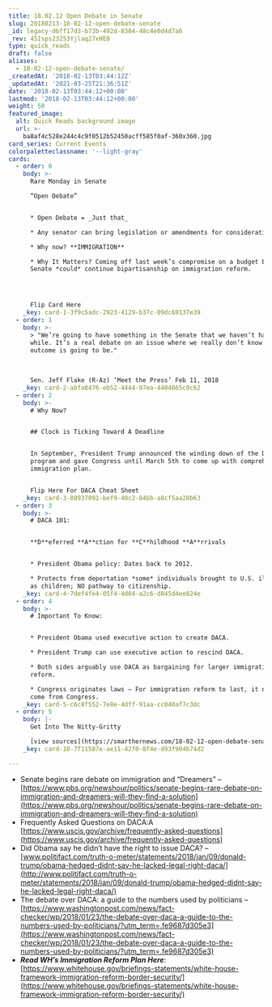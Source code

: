 ```yaml
---
title: 18.02.12 Open Debate in Senate
slug: 20180213-18-02-12-open-debate-senate
_id: legacy-d6ff17d3-b73b-492d-8384-48c4e0d4d7a6
_rev: 45Isps23253Yjlaq27xHE8
type: quick_reads
draft: false
aliases:
  - 18-02-12-open-debate-senate/
_createdAt: '2018-02-13T03:44:12Z'
_updatedAt: '2021-03-25T21:36:51Z'
date: '2018-02-13T03:44:12+00:00'
lastmod: '2018-02-13T03:44:12+00:00'
weight: 50
featured_image:
  alt: Quick Reads background image
  url: >-
    ba8af4c528e244c4c9f0512b52450acff585f0af-360x360.jpg
card_series: Current Events
colorpaletteclassname: '--light-gray'
cards:
  - order: 0
    body: >-
      Rare Monday in Senate  

      “Open Debate”


      * Open Debate = _Just that_

      * Any senator can bring legislation or amendments for consideration.

      * Why now? **IMMIGRATION**

      * Why It Matters? Coming off last week’s compromise on a budget bill,
      Senate *could* continue bipartisanship on immigration reform.




      Flip Card Here
    _key: card-1-3f9c5adc-2923-4129-b37c-09dc69137e39
  - order: 1
    body: >-
      > "We’re going to have something in the Senate that we haven’t had in a
      while. It’s a real debate on an issue where we really don’t know what the
      outcome is going to be."  
        
        
        
      Sen. Jeff Flake (R-Az) ‘Meet the Press’ Feb 11, 2018
    _key: card-2-abfa8476-eb52-4444-97ea-4404665c0c62
  - order: 2
    body: >-
      # Why Now?


      ## Clock is Ticking Toward A Deadline


      In September, President Trump announced the winding down of the DACA
      program and gave Congress until March 5th to come up with comprehensive
      immigration plan.


      Flip Here For DACA Cheat Sheet
    _key: card-3-88937091-bef9-40c2-84bb-a8cf5aa28b63
  - order: 3
    body: >-
      # DACA 101:


      **D**eferred **A**ction for **C**hildhood **A**rrivals


      * President Obama policy: Dates back to 2012.

      * Protects from deportation *some* individuals brought to U.S. illegally
      as children; NO pathway to citizenship.
    _key: card-4-7def4fe4-05f4-4d04-a2c6-d845d4ee824e
  - order: 4
    body: >-
      # Important To Know:


      * President Obama used executive action to create DACA.

      * President Trump can use executive action to rescind DACA.

      * Both sides arguably use DACA as bargaining for larger immigration
      reform.

      * Congress originates laws – For immigration reform to last, it needs to
      come from Congress.
    _key: card-5-c6c8f552-7e8e-4dff-91aa-cc040af7c3dc
  - order: 5
    body: |-
      Get Into The Nitty-Gritty

      [view sources](https://smarthernews.com/18-02-12-open-debate-senate/)
    _key: card-10-7f11587e-ae11-42f0-8f4e-d93f904b74d2

---
```

* Senate begins rare debate on immigration and “Dreamers” – [https://www.pbs.org/newshour/politics/senate-begins-rare-debate-on-immigration-and-dreamers-will-they-find-a-solution](https://www.pbs.org/newshour/politics/senate-begins-rare-debate-on-immigration-and-dreamers-will-they-find-a-solution)
* Frequently Asked Questions on DACA:A [https://www.uscis.gov/archive/frequently-asked-questions](https://www.uscis.gov/archive/frequently-asked-questions)
* Did Obama say he didn’t have the right to issue DACA? – [www.politifact.com/truth-o-meter/statements/2018/jan/09/donald-trump/obama-hedged-didnt-say-he-lacked-legal-right-daca/](http://www.politifact.com/truth-o-meter/statements/2018/jan/09/donald-trump/obama-hedged-didnt-say-he-lacked-legal-right-daca/)
* The debate over DACA: a guide to the numbers used by politicians –[https://www.washingtonpost.com/news/fact-checker/wp/2018/01/23/the-debate-over-daca-a-guide-to-the-numbers-used-by-politicians/?utm_term=.fe9687d305e3](https://www.washingtonpost.com/news/fact-checker/wp/2018/01/23/the-debate-over-daca-a-guide-to-the-numbers-used-by-politicians/?utm_term=.fe9687d305e3)
* **_Read WH’s Immigration Reform Plan Here_**: [https://www.whitehouse.gov/briefings-statements/white-house-framework-immigration-reform-border-security/](https://www.whitehouse.gov/briefings-statements/white-house-framework-immigration-reform-border-security/)